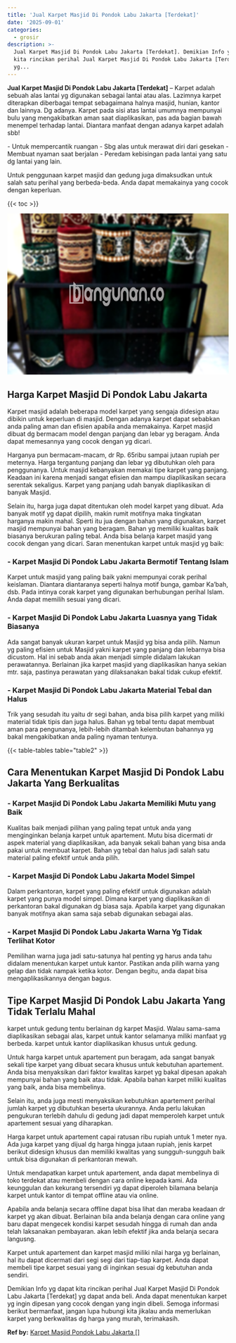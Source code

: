 ```yaml
---
title: 'Jual Karpet Masjid Di Pondok Labu Jakarta [Terdekat]'
date: '2025-09-01'
categories:
  - grosir
description: >-
  Jual Karpet Masjid Di Pondok Labu Jakarta [Terdekat]. Demikian Info yg dapat
  kita rincikan perihal Jual Karpet Masjid Di Pondok Labu Jakarta [Terdekat]
  yg...
---
```


**Jual Karpet Masjid Di Pondok Labu Jakarta \[Terdekat\]** – Karpet adalah sebuah alas lantai yg digunakan sebagai lantai atau alas. Lazimnya karpet diterapkan diberbagai tempat sebagaimana halnya masjid, hunian, kantor dan lainnya. Dg adanya. Karpet pada sisi atas lantai umumnya mempunyai bulu yang mengakibatkan aman saat diaplikasikan, pas ada bagian bawah menempel terhadap lantai. Diantara manfaat dengan adanya karpet adalah sbb!

\- Untuk mempercantik ruangan - Sbg alas untuk merawat diri dari gesekan - Membuat nyaman saat berjalan - Peredam kebisingan pada lantai yang satu dg lantai yang lain.

Untuk penggunaan karpet masjid dan gedung juga dimaksudkan untuk salah satu perihal yang berbeda-beda. Anda dapat memakainya yang cocok dengan keperluan.

{{< toc >}}

![Jual Karpet Masjid Di Pondok Labu Jakarta [Terdekat]](/images/grosir-karpet-murah-38.png)

## Harga Karpet Masjid Di Pondok Labu Jakarta

Karpet masjid adalah beberapa model karpet yang sengaja didesign atau dibikin untuk keperluan di masjid. Dengan adanya karpet dapat sebabkan anda paling aman dan efisien apabila anda memakainya. Karpet masjid dibuat dg bermacam model dengan panjang dan lebar yg beragam. Anda dapat memesannya yang cocok dengan yg dicari.

Harganya pun bermacam-macam, dr Rp. 65ribu sampai jutaan rupiah per meternya. Harga tergantung panjang dan lebar yg dibutuhkan oleh para penggunanya. Untuk masjid kebanyakan memakai tipe karpet yang panjang. Keadaan ini karena menjadi sangat efisien dan mampu diaplikasikan secara serentak sekaligus. Karpet yang panjang udah banyak diaplikasikan di banyak Masjid.

Selain itu, harga juga dapat ditentukan oleh model karpet yang dibuat. Ada banyak motif yg dapat dipilih, makin rumit motifnya maka tingkatan harganya makin mahal. Sperti itu jua dengan bahan yang digunakan, karpet masjid mempunyai bahan yang beragam. Bahan yg memiliki kualitas baik biasanya berukuran paling tebal. Anda bisa belanja karpet masjid yang cocok dengan yang dicari. Saran menentukan karpet untuk masjid yg baik:

### \- Karpet Masjid Di Pondok Labu Jakarta Bermotif Tentang Islam

Karpet untuk masjid yang paling baik yakni mempunyai corak perihal keislaman. Diantara diantaranya seperti halnya motif bunga, gambar Ka’bah, dsb. Pada intinya corak karpet yang digunakan berhubungan perihal Islam. Anda dapat memilih sesuai yang dicari.

### \- Karpet Masjid Di Pondok Labu Jakarta Luasnya yang Tidak Biasanya

Ada sangat banyak ukuran karpet untuk Masjid yg bisa anda pilih. Namun yg paling efisien untuk Masjid yakni karpet yang panjang dan lebarnya bisa dicustom. Hal ini sebab anda akan menjadi simple didalam lakukan perawatannya. Berlainan jika karpet masjid yang diaplikasikan hanya sekian mtr. saja, pastinya perawatan yang dilaksanakan bakal tidak cukup efektif.

### \- Karpet Masjid Di Pondok Labu Jakarta Material Tebal dan Halus

Trik yang sesudah itu yaitu dr segi bahan, anda bisa pilih karpet yang miliki material tidak tipis dan juga halus. Bahan yg tebal tentu dapat membuat aman para pengunanya, lebih-lebih ditambah kelembutan bahannya yg bakal mengakibatkan anda paling nyaman tentunya.

{{< table-tables table="table2" >}}

## Cara Menentukan Karpet Masjid Di Pondok Labu Jakarta Yang Berkualitas

### \- Karpet Masjid Di Pondok Labu Jakarta Memiliki Mutu yang Baik

Kualitas baik menjadi pilihan yang paling tepat untuk anda yang menginginkan belanja karpet untuk apartement. Mutu bisa dicermati dr aspek material yang diaplikasikan, ada banyak sekali bahan yang bisa anda pakai untuk membuat karpet. Bahan yg tebal dan halus jadi salah satu material paling efektif untuk anda pilih.

### \- Karpet Masjid Di Pondok Labu Jakarta Model Simpel

Dalam perkantoran, karpet yang paling efektif untuk digunakan adalah karpet yang punya model simpel. Dimana karpet yang diaplikasikan di perkantoran bakal digunakan dg biasa saja. Apabila karpet yang digunakan banyak motifnya akan sama saja sebab digunakan sebagai alas.

### \- Karpet Masjid Di Pondok Labu Jakarta Warna Yg Tidak Terlihat Kotor

Pemilihan warna juga jadi satu-satunya hal penting yg harus anda tahu didalam menentukan karpet untuk kantor. Pastikan anda pilih warna yang gelap dan tidak nampak ketika kotor. Dengan begitu, anda dapat bisa mengaplikasikannya dengan bagus.

## Tipe Karpet Masjid Di Pondok Labu Jakarta Yang Tidak Terlalu Mahal

karpet untuk gedung tentu berlainan dg karpet Masjid. Walau sama-sama diaplikasikan sebagai alas, karpet untuk kantor selamanya miliki manfaat yg berbeda. karpet untuk kantor diaplikasikan khusus untuk gedung.

Untuk harga karpet untuk apartement pun beragam, ada sangat banyak sekali tipe karpet yang dibuat secara khusus untuk kebutuhan apartement. Anda bisa menyaksikan dari faktor kwalitas karpet yg bakal dipesan apakah mempunyai bahan yang baik atau tidak. Apabila bahan karpet miliki kualitas yang baik, anda bisa membelinya.

Selain itu, anda juga mesti menyaksikan kebutuhkan apartement perihal jumlah karpet yg dibutuhkan beserta ukurannya. Anda perlu lakukan pengukuran terlebih dahulu di gedung jadi dapat memperoleh karpet untuk apartement sesuai yang diharapkan.

Harga karpet untuk apartement capai ratusan ribu rupiah untuk 1 meter nya. Ada juga karpet yang dijual dg harga hingga jutaan rupiah, jenis karpet berikut didesign khusus dan memiliki kwalitas yang sungguh-sungguh baik untuk bisa digunakan di perkantoran mewah.

Untuk mendapatkan karpet untuk apartement, anda dapat membelinya di toko terdekat atau membeli dengan cara online kepada kami. Ada keunggulan dan kekurang tersendiri yg dapat diperoleh bilamana belanja karpet untuk kantor di tempat offline atau via online.

Apabila anda belanja secara offline dapat bisa lihat dan meraba keadaan dr karpet yg akan dibuat. Berlainan bila anda belanja dengan cara online yang baru dapat mengecek kondisi karpet sesudah hingga di rumah dan anda telah laksanakan pembayaran. akan lebih efektif jika anda belanja secara langusng.

Karpet untuk apartement dan karpet masjid miliki nilai harga yg berlainan, hal itu dapat dicermati dari segi segi dari tiap-tiap karpet. Anda dapat membeli tipe karpet sesuai yang di inginkan sesuai dg kebutuhan anda sendiri.

Demikian Info yg dapat kita rincikan perihal Jual Karpet Masjid Di Pondok Labu Jakarta \[Terdekat\] yg dapat anda beli. Anda dapat menentukan karpet yg ingin dipesan yang cocok dengan yang ingin dibeli. Semoga informasi berikut bermanfaat, jangan lupa hubungi kita jikalau anda memerlukan karpet yang berkwalitas dg harga yang murah, terimakasih.

**Ref by:**  [Karpet Masjid Pondok Labu Jakarta []](https://id.wikipedia.org/wiki/Karpet)
